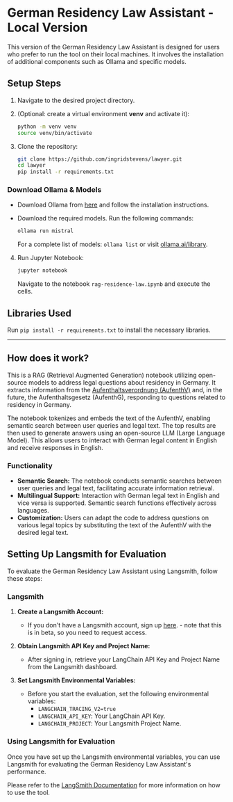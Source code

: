 # German Residency Law Assistant - Local Version

This version of the German Residency Law Assistant is designed for users who prefer to run the tool on their local machines. It involves the installation of additional components such as Ollama and specific models.

## Setup Steps

1. Navigate to the desired project directory.

2. (Optional: create a virtual environment **venv** and activate it):

    ```bash
    python -m venv venv
    source venv/bin/activate
    ```

3. Clone the repository:

    ```bash
    git clone https://github.com/ingridstevens/lawyer.git
    cd lawyer
    pip install -r requirements.txt
    ```

### Download Ollama & Models

- Download Ollama from [here](https://ollama.ai) and follow the installation instructions.
- Download the required models. Run the following commands:

    ```bash
    ollama run mistral
    ```

    For a complete list of models: `ollama list` or visit [ollama.ai/library](https://ollama.ai/library).

4. Run Jupyter Notebook:

    ```bash
    jupyter notebook
    ```

    Navigate to the notebook `rag-residence-law.ipynb` and execute the cells.

## Libraries Used

Run `pip install -r requirements.txt` to install the necessary libraries.


---

## How does it work?

This is a RAG (Retrieval Augmented Generation) notebook utilizing open-source models to address legal questions about residency in Germany. It extracts information from the [Aufenthaltsverordnung (AufenthV)](https://www.gesetze-im-internet.de/aufenthv/BJNR294510004.html) and, in the future, the Aufenthaltsgesetz (AufenthG), responding to questions related to residency in Germany.

The notebook tokenizes and embeds the text of the AufenthV, enabling semantic search between user queries and legal text. The top results are then used to generate answers using an open-source LLM (Large Language Model). This allows users to interact with German legal content in English and receive responses in English.

### Functionality

- **Semantic Search:** The notebook conducts semantic searches between user queries and legal text, facilitating accurate information retrieval.
- **Multilingual Support:** Interaction with German legal text in English and vice versa is supported. Semantic search functions effectively across languages.
- **Customization:** Users can adapt the code to address questions on various legal topics by substituting the text of the AufenthV with the desired legal text.



## Setting Up Langsmith for Evaluation

To evaluate the German Residency Law Assistant using Langsmith, follow these steps:

### Langsmith

1. **Create a Langsmith Account:**
   - If you don't have a Langsmith account, sign up [here](https://langsmith.com/). - note that this is in beta, so you need to request access.

2. **Obtain Langsmith API Key and Project Name:**
   - After signing in, retrieve your LangChain API Key and Project Name from the Langsmith dashboard.

3. **Set Langsmith Environmental Variables:**
   - Before you start the evaluation, set the following environmental variables:
     - `LANGCHAIN_TRACING_V2=true`
     - `LANGCHAIN_API_KEY`: Your LangChain API Key.
     - `LANGCHAIN_PROJECT`: Your Langsmith Project Name.

### Using Langsmith for Evaluation

Once you have set up the Langsmith environmental variables, you can use Langsmith for evaluating the German Residency Law Assistant's performance.

Please refer to the [LangSmith Documentation](https://api.smith.langchain.com/redoc) for more information on how to use the tool.
